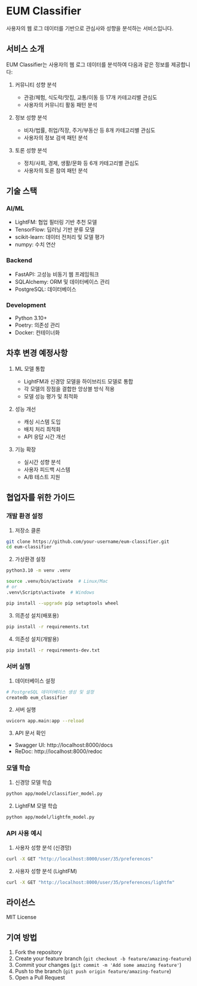 # EUM Classifier

사용자의 웹 로그 데이터를 기반으로 관심사와 성향을 분석하는 서비스입니다.

## 서비스 소개

EUM Classifier는 사용자의 웹 로그 데이터를 분석하여 다음과 같은 정보를 제공합니다:

1. 커뮤니티 성향 분석
   - 관광/체험, 식도락/맛집, 교통/이동 등 17개 카테고리별 관심도
   - 사용자의 커뮤니티 활동 패턴 분석

2. 정보 성향 분석
   - 비자/법률, 취업/직장, 주거/부동산 등 8개 카테고리별 관심도
   - 사용자의 정보 검색 패턴 분석

3. 토론 성향 분석
   - 정치/사회, 경제, 생활/문화 등 6개 카테고리별 관심도
   - 사용자의 토론 참여 패턴 분석

## 기술 스택

### AI/ML
- LightFM: 협업 필터링 기반 추천 모델
- TensorFlow: 딥러닝 기반 분류 모델
- scikit-learn: 데이터 전처리 및 모델 평가
- numpy: 수치 연산

### Backend
- FastAPI: 고성능 비동기 웹 프레임워크
- SQLAlchemy: ORM 및 데이터베이스 관리
- PostgreSQL: 데이터베이스

### Development
- Python 3.10+
- Poetry: 의존성 관리
- Docker: 컨테이너화

## 차후 변경 예정사항

1. ML 모델 통합
   - LightFM과 신경망 모델을 하이브리드 모델로 통합
   - 각 모델의 장점을 결합한 앙상블 방식 적용
   - 모델 성능 평가 및 최적화

2. 성능 개선
   - 캐싱 시스템 도입
   - 배치 처리 최적화
   - API 응답 시간 개선

3. 기능 확장
   - 실시간 성향 분석
   - 사용자 피드백 시스템
   - A/B 테스트 지원

## 협업자를 위한 가이드

### 개발 환경 설정

1. 저장소 클론
```bash
git clone https://github.com/your-username/eum-classifier.git
cd eum-classifier
```

2. 가상환경 설정
```bash
python3.10 -m venv .venv

source .venv/bin/activate  # Linux/Mac
# or
.venv\Scripts\activate  # Windows

pip install --upgrade pip setuptools wheel
```

3. 의존성 설치(배포용)
```bash
pip install -r requirements.txt
```

4. 의존성 설치(개발용)
```bash
pip install -r requirements-dev.txt
```

### 서버 실행

1. 데이터베이스 설정
```bash
# PostgreSQL 데이터베이스 생성 및 설정
createdb eum_classifier
```

2. 서버 실행
```bash
uvicorn app.main:app --reload
```

3. API 문서 확인
- Swagger UI: http://localhost:8000/docs
- ReDoc: http://localhost:8000/redoc

### 모델 학습

1. 신경망 모델 학습
```bash
python app/model/classifier_model.py
```

2. LightFM 모델 학습
```bash
python app/model/lightfm_model.py
```

### API 사용 예시

1. 사용자 성향 분석 (신경망)
```bash
curl -X GET "http://localhost:8000/user/35/preferences"
```

2. 사용자 성향 분석 (LightFM)
```bash
curl -X GET "http://localhost:8000/user/35/preferences/lightfm"
```

## 라이선스

MIT License

## 기여 방법

1. Fork the repository
2. Create your feature branch (`git checkout -b feature/amazing-feature`)
3. Commit your changes (`git commit -m 'Add some amazing feature'`)
4. Push to the branch (`git push origin feature/amazing-feature`)
5. Open a Pull Request
